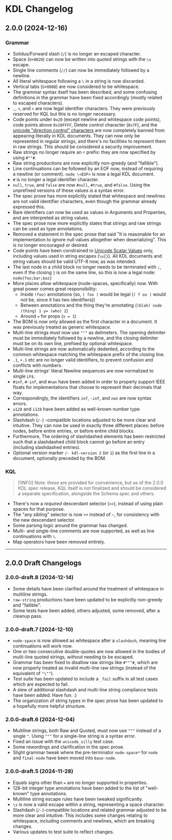 # KDL Changelog

## 2.0.0 (2024-12-16)

### Grammar

* Solidus/Forward slash (`/`) is no longer an escaped character.
* Space (`U+0020`) can now be written into quoted strings with the `\s`
  escape.
* Single line comments (`//`) can now be immediately followed by a newline.
* All literal whitespace following a `\` in a string is now discarded.
* Vertical tabs (`U+000B`) are now considered to be whitespace.
* The grammar syntax itself has been described, and some confusing definitions
  in the grammar have been fixed accordingly (mostly related to escaped
  characters).
* `,`, `<`, and `>` are now legal identifier characters. They were previously
  reserved for KQL but this is no longer necessary.
* Code points under `0x20` (except newline and whitespace code points), code
  points above `0x10FFFF`, Delete control character (`0x7F`), and the [unicode
  "direction control"
  characters](https://www.w3.org/International/questions/qa-bidi-unicode-controls)
  are now completely banned from appearing literally in KDL documents. They
  can now only be represented in regular strings, and there's no facilities to
  represent them in raw strings. This should be considered a security
  improvement.
* Raw strings no longer require an `r` prefix: they are now specified by using
  `#""#`.
* Raw string productions are now explicitly non-greedy (and "fallible").
* Line continuations can be followed by an EOF now, instead of requiring a
  newline (or comment). `node \<EOF>` is now a legal KDL document.
* `#` is no longer a legal identifier character.
* `null`, `true`, and `false` are now `#null`, `#true`, and `#false`. Using
  the unprefixed versions of these values is a syntax error.
* The spec prose has more explicitly stated that whitespace and newlines are
  not valid identifier characters, even though the grammar already expressed
  this.
* Bare identifiers can now be used as values in Arguments and Properties, and are interpreted as string values.
* The spec prose now more explicitly states that strings and raw strings can
  be used as type annotations.
* Removed a statement in the spec prose that said "It is reasonable for an
  implementation to ignore null values altogether when deserializing". This is
  no longer encouraged or desired.
* Code points have been constrained to [Unicode Scalar
  Values](https://unicode.org/glossary/#unicode_scalar_value) only, including
  values used in string escapes (`\u{}`). All KDL documents and string values
  should be valid UTF-8 now, as was intended.
* The last node in a child block no longer needs to be terminated with `;`,
  even if the closing `}` is on the same line, so this is now a legal node:
  `node{foo;bar;baz}`
* More places allow whitespace (node-spaces, specifically) now. With great
  power comes great responsibility:
  * Inside `(foo)` annotations (so, `( foo )` would be legal (`( f oo )` would
    not be, since it has two identifiers))
  * Between annotations and the thing they're annotating (`(blah) node (thing)
    1 y= (who) 2`)
  * Around `=` for props (`x = 1`)
* The BOM is now only allowed as the first character in a document. It was
  previously treated as generic whitespace.
* Multi-line strings must now use `"""` as delimeters. The opening delimiter must be immediately followed by a newline, and the closing delimiter must be on its own line, prefixed by optional whitespace.
* Multi-line strings are now automatically dedented, according to the common
  whitespace matching the whitespace prefix of the closing line.
* `.1`, `+.1` etc are no longer valid identifiers, to prevent confusion and
  conflicts with numbers.
* Multi-line strings' literal Newline sequences are now normalized to single
  `LF`s.
* `#inf`, `#-inf`, and `#nan` have been added in order to properly support
  IEEE floats for implementations that choose to represent their decimals that
  way.
* Correspondingly, the identifiers `inf`, `-inf`, and `nan` are now syntax
  errors.
* `u128` and `i128` have been added as well-known number type annotations.
* Slashdash (`/-`) -compatible locations adjusted to be more clear and
  intuitive. They can now be used in exactly three different places: before nodes,
  before entire entries, or before entire child blocks.
* Furthermore, The ordering of slashdashed elements has been restricted such
  that a slashdashed child block cannot go before an entry (including slashdashed
  entries).
* Optional version marker `/- kdl-version 2` (or `1`) as the first line in a document, optionally preceded by the BOM.

### KQL

> [!INFO] Note: these are provided for convenience, but as of the 2.0.0 KDL spec release,
> KQL itself is not finalized and should be considered a separate specification,
> alongside the Schema spec and others.

* There's now a _required_ descendant selector (`>>`), instead of using plain
  spaces for that purpose.
* The "any sibling" selector is now `++` instead of `~`, for consistency with
  the new descendant selector.
* Some parsing logic around the grammar has changed.
* Multi- and single-line comments are now supported, as well as line
  continuations with `\`.
* Map operators have been removed entirely.

---

## 2.0.0 Draft Changelogs

### 2.0.0-draft.8 (2024-12-14)

* Some details have been clarified around the treatment of whitespace in
  multiline strings.
* `raw-string` productions have been updated to be explicitly non-greedy and
  "fallible".
* Some tests have been added, others adjusted, some removed, after a cleanup pass.


### 2.0.0-draft.7 (2024-12-10)

* `node-space` is now allowed as whitespace after a `slashdash`, meaning line
  continuations will work now.
* One or two consecutive double-quotes are now allowed in the bodies of
  multi-line quoted strings, without needing to be escaped.
* Grammar has been fixed to disallow raw strings like `#"""#`, which are now
  properly treated as invalid multi-line raw strings (instead of the equivalent of
  `"\""`).
* Test suite has been updated to include a `_fail` suffix in all test cases
  which are expected to fail.
* A slew of additional slashdash and multi-line string compliance tests have
  been added. Have fun. :)
* The organization of string types in the spec prose has been updated to a
  hopefully more helpful structure.


### 2.0.0-draft.6 (2024-12-04)

* Multiline strings, both Raw and Quoted, must now use `"""` instead of a single `"`. Using `"""` for a single-line string is a syntax error.
* Fixed an issue with the `unicode_silly` test case.
* Some rewordings and clarification in the spec prose.
* Slight grammar tweak where the pre-terminator `node-space*` for `node` and `final-node` have been moved into `base-node`.


### 2.0.0-draft.5 (2024-11-28)

* Equals signs other than `=` are no longer supported in properties.
* 128-bit integer type annotations have been added to the list of "well-known"
  type annotations.
* Multiline string escape rules have been tweaked significantly.
* `\s` is now a valid escape within a string, representing a space character.
* Slashdash (`/-`)-compatible locations and related grammar adjusted to be more
  clear and intuitive. This includes some changes relating to whitespace,
  including comments and newlines, which are breaking changes.
* Various updates to test suite to reflect changes.

